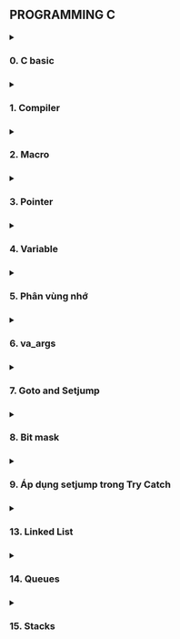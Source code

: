 ## PROGRAMMING C

<details>
<summary><h3>0. C basic<h3></summary>
 <ul>
 <details>
	 
<summary><h4> 0.1 Data Type <h4></summary>

- Some common data types(in library **stdint.h**):

	| Data Type  | Size (bytes) | Range | 
  	|:-------:|:--------:|:--------:|
  	|int8|1 byte |-128 to 127|
	|uint8_t |1 byte |0 to 255|
	|int16_t |2 bytes |-32768 to 32767|
    |uint16_t|2 byte |0 to 65535|
    |int32_t |2 byte |-2147483648 to 2147483647|
    |uint32_t|4 bytes |0 to 4294967295|
    |int64_t |8 bytes |-9223372036854775808 to 9223372036854775807|
    |uint64_t|8 bytes |0 to 18446744073709551615|
  
</details>
<details>
<summary><h4> 0.2 Typedef <h4></summary>

- Typedef được sử dụng để đặt tên mới cho kiểu dữ liệu.
## Example:
```c
#include <stdio.h>
typedef int typeInt; //typeInt can be used in place of int
int main()
{
    typeInt a = 10;
    printf("%d ", a);
    return 0;
}
```
</details>

<details>
<summary><h4> 0.3 C Control Statements <h4></summary>

- C if...else Statement
- Switch Statement in C
- C for Loop
- While and do...while loop in C
- Switch case (combine Enum)

  <details>
	<summary>Example</summary>

    ```c
    #include <stdio.h>
    typedef enum{
        THANG_MOT,
        THANG_HAI,
        THANG_BA,
        THANG_BON,
        
    } thang_t;
    
    int main(){
        thang_t thang;
        switch (thang)
        {
            case THANG_MOT:
            case THANG_BA:
                /* code */
                break;
            case THANG_HAI:
                /* code */
                break;
            case THANG_BON:
                /* code */
                break;
            default:
                printf("Error\n")
                break;
        }
    }
    ```
- Continue
- Break
  </details>
</details>

<details>
<summary><h3>1. Compiler<h3></summary>
 <ul>
	 
  **Quá trình biên dịch:**
  
![alt text](https://media.geeksforgeeks.org/wp-content/uploads/20230404112946/Compilation-Process-in-C.png)
 	
   Bắt đầu từ file ` *.c/ *.h ` ( được gọi là ***Source file***). Ex: main.c
   
   Sau khi qua quá trình tiền xử lý(***Preprocessor***), file ` *.c/ *.h ` chuyển thành file ` *.i ` ( được gọi là ***Preprocessed Sources***). Ex: main.i
   ```c
gcc -E main.c -o main.i
 ```
   Sau đó chuyển sang quá trình ***Compiler*** sẽ biến file `*.i` thành file `*.s` ( được gọi là ***Assemply Code*** ). Ex: main.s
   ```c
gcc main.i -S -o main.s
 ```
   Tiếp đến là quá trình ***Assembler*** sẽ biến file `*.s` thành file `*.o` (được gọi là ***Object files***). Ex. main.o
   ```c
gcc -c main.s -o main.o
 ```
   
   Cuối cùng là quá trình ***Linker*** sẽ kết hợp file `*.o` và các Libraries lại với nhau tạo thành file `*.exe` (được gọi là ***Executable***). Ex. main.exe
   ```c
gcc main.o -o main
 ```
How to run file `main.exe` using cmd: ` ./main.exe ` or ` ./main `
</details>

<details>
<summary><h3>2. Macro <h3></summary>
 <ul>
<details>
<summary><h4> 2.1 #define <h4></summary>
<ul>
<details>
<summary><h4> 2.1.1 Expression <h4></summary>
	
**Example**:	
```c
#define SUM(a, b) (a + b)
```
</details>
<details>
<summary><h4> 2.1.2 CREATE FUNCTION <h4></summary>
	
**Example**:	
```c
#define CREATE_FUNC1(name, cmd)         \
    void name(){                        \
        printf("%s", (char*)cmd);       \
    } 
/* 
    Co the su dung ` # `. Sau ` # ` se la chuoi nen se khong can ` "" ` 
 */
#define CREATE_FUNC2(name, cmd)         \
    void name(){                        \
        printf("%s", (char*)#cmd);      \
    } 
// # to inform that "#cmd" is a string 

CREATE_FUNC1(test1, "This is test 1\n");
CREATE_FUNC1(test2, "This is test 2\n");
CREATE_FUNC2(test3, This is test 1\n); 
CREATE_FUNC2(test4, This is test 2\n);

int main(){
    test1();
    test2();
    test3();
    test4();
}
```

</details>
<details>
<summary><h4> 2.1.3 CREATE VARIABLE <h4></summary>

**Example**:	
```c
    #define CREATE_VARIABLE(name)           \
    int     int__##name;                    \
    double  double__##name;                 \
    char    char__##name 

    // \ used for Line break and the last one don't use
    // ## to connect two string 

    CREATE_VARIABLE(var1);
```
Biến sẽ được khởi tạo thành: 
```c
int int__var1; double double__var1; char char__var1;
```

</details>
<details>
<summary><h4> 2.1.4 Variadic in C <h4></summary>
Reference Documents: https://www.geeksforgeeks.org/variadic-functions-in-c/	

**Example:**
```c
#define VAR(...) __VA_ARGS__   //__VA_ARGS__ will be replaced by anything in (...)
int main(){
	VAR(hello world)
	VAR(int a, int b, int c);
}
```
Output:
``` 
hello world
int a, int b, int c;
```

</details>
</details>	

<details>	
<summary><h4> 2.2 #ifndef ... #endif <h4></summary>
ifndef: if not define
	
Thường được sử dụng để tránh việc define một tên nhiều lần

**Example:**
```c
#ifndef SIZE
/* 
    Neu SIZE chua duoc dinh nghia thi doan nay se duoc su dung 
 */
#define SIZE 5  

#endif
```
</details>

<details>
<summary><h4> 2.3 #if ... #elif... #else... #endif <h4></summary>

**Example:**
```c
#define SIZE 22

#if SIZE > 20
    void display(){
        printf("Size > 20\n");
    }
    
#elif SIZE == 20
    void display(){
        printf("Size = 20\n");
    }
#else SIZE < 20
    void display(){
        printf("Size < 20\n");
    }
#endif
```
</details>
  
 </details>

<details>
<summary><h3>3. Pointer<h3></summary>
<ul>

***Pointer*** can be used to store memory address of variable, function and other pointer
<details>
<summary><h4>3.1 Pointer<h4></summary>
<ul>
	
**Syntax:**
```c
datatype * ptr;
```

**Example:**
```c
#include <stdio.h>

int main(int argc, char const *argv[])
{
    int a = 10;

    int * ptr = &a;

    printf("Address of a: %p\n", &a); 			//Address of a: 000000b66e5ff6dc

    printf("Address of pointer: %p\n", &ptr); 		//Address of pointer: 000000b66e5ff6d0
    printf("Value of pointer: %p\n", ptr);		//Value of pointer: 000000b66e5ff6dc
    printf("Value of variable pointer: %d\n", *ptr);	//Value of variable pointer: 10

    return 0;
}
``` 
</details>

<details>
<summary><h4>3.2 NULL Pointer<h4></summary>
<ul>

- Khi khai báo một biến con trỏ cần gán cho nó một địa chỉ. Nếu chưa sử dụng thì nên gán địa chỉ NULL
- Khi sử dụng xong 1 biến con trỏ cũng nên gán trả lại NULL
  
=> Tránh việc con trỏ trỏ tới một địa chỉ ngẫu nhiên mà chương trình đang sử dụng gây sai lệnh or nhầm lẫn

**Syntax:**
```c
data_type *pointer_name = NULL;
        or
pointer_name = NULL
```
</details>
	
<details>
<summary><h4>3.3 Function Pointer<h4></summary>
<ul>
	
 **Syntax:**
```c
datatype (*ptr) ( para_type_1, para_type_2, ...); //Khai bao con tro ham
ptr = &function();			    	  //Gan dia chi cua ham cho con tro

or

((func_data_type (*)(func_para_type_1, func_para_type_2, ...))name_func)(value_input, ...)
```
**Example:**
```c
#include <stdio.h>
void tong(int a, int b){
    printf("%d + %d = %d\n", a, b, a+b);
}
void hieu(int a, int b){
    printf("%d - %d = %d\n", a, b, a-b);
}
int Tich(int a, int b){
    return a*b;
}
void TinhToan(int a, int b, void (*ptr)(int a, int b)){
    printf("Ham tinh toan:\n");
    ptr(a, b);
}
int main(int argc, char const *argv[])
{
/*
*  @brief Cach 1
*/
    void (*ptr)(int, int);
    ptr = &tong;
    ptr(9,7);

    int (*ptrTich)(int, int) = &Tich;
    printf("%d\n", ptrTich(5, 5));

    void (*ptrTinhtoan)(int, int, void(*));
    ptrTinhtoan = &TinhToan;
    ptrTinhtoan(2, 4, tong);
/*
*  @brief Cach 2
*/
   ((void (*)(int, int))tong)(9, 7);

   printf("Tich: %d", ((int (*)(int, int))Tich)(5, 5));
	
   ((void (*)(int, int, void(*)))TinhToan)(2, 4, tong);

/*
*  @brief Using Function Pointer to caculator
*/
   TinhToan(1, 2, &tong);
   TinhToan(3, 2, &hieu);
}
```
</details>

<details>
<summary><h4>3.4 Void Pointer<h4></summary>
<ul>

 **Syntax:**
```c
void * pointer_name;
```
**Example:**
```c
#include <stdio.h>

int tong(int a, int b){
    return a+b;
}

int main(int argc, char const *argv[])
{
    void *ptr;
    int i = 10;
    double d = 1.1;
    char c = 'c';
    
    ptr = &i;
    printf("Dia chi: %p, Gia tri: %d\n", ptr, *(int *)ptr);

    ptr = &d;
    printf("Dia chi: %p, Gia tri: %f\n", ptr, *(double *)ptr);

    ptr = &c;
    printf("Dia chi: %p, Gia tri: %c\n", ptr, *(char *)ptr);

    ptr = &tong;
    printf("Dia chi: %p\n", ptr);
    printf("Gia tri: %d\n", ((int (*)(int, int))ptr)(1,2));
}
```
**Output:**
```
Dia chi: 000000ede39ffa64, Gia tri: 10
Dia chi: 000000ede39ffa58, Gia tri: 1.100000
Dia chi: 000000ede39ffa57, Gia tri: c
Dia chi: 00007ff6f4311591
Gia tri: 3
```

</details>

<details>
<summary><h4>3.5 Pointer to Pointer<h4></summary>
<ul>

**Example:**
```c
#include <stdio.h>

int main(int argc, char const *argv[])
{
    int a = 10;
    int *ptr = &a;
    int **ptp = &ptr;

    printf("Addr of a: %p\n", &a);
    printf("Addr_ptr: %p Val_ptr: %p Val_var_ptr: %d\n", &ptr, ptr, *ptr);

    printf("Addr_ptr: %p Val_ptr: %p Val_var_ptr: %d", &ptp, ptp, **ptp);
    return 0;
}
```
**Output:**
```c
Addr of a: 000000b82e5ff66c
Addr_ptr: 000000b82e5ff660 Val_ptr: 000000b82e5ff66c Val_var_ptr: 10
Addr_ptp: 000000b82e5ff658 Val_ptp: 000000b82e5ff660 Val_var_ptp: 10
```
</details>
</details>

<details>
<summary><h3>4. Variable<h3></summary>
	
![alt text](https://media.geeksforgeeks.org/wp-content/cdn-uploads/Storage-Classes-In-C.png)

<ul>
<details>
<summary><h4>4.1 Static <h4></summary>
<ul>

	- Ứng dụng khi code MCU: VD Chạy hàm Init() 1 lần duy nhất rồi sau đó k chạy hàm Init() lần nào nữa
</details>

<details>
<summary><h4>4.2 Extern <h4></summary>
	
- Có thể sử dụng variable/function của file khác:
  
```c
main.c
#include <stdio.h>

extern int x;
int main(){
	printf("%d\n", x); // return 10
}
```

```c
main.h
#include <stdio.h>

int x = 10;
```
<ul>
 
</details>

<details>
<summary><h4>4.3 Register <h4></summary>
	
```c
- biến lưu ở CPU register có tốc độ xử lý nhanh hơn biến lưu ở RAM 
nhưng bộ nhớ Register có giới hạn nên chỉ sử dụng khi nào cần thiết
- Can't get the address of the register variable.
```
</details>

<details>
<summary><h4>4.4 Volatile <h4></summary>

- Thông báo cho compiler không tối ưu hàm đã được khởi tạo sẵn( sử dụng giá trị đã được khởi tạo từ trước)

 	- Tránh xảy ra lỗi do tính năng optimization của compiler
  	- VD: Trong Embedded nếu biến count để đếm số lần ngắt ngoài 
   	      thì có thể không cập nhật vì biến count không bị thay đổi bởi phần mềm

```c
volatile int count;

void ISR() {
count++;
}

int main() {
while (1) {
// do something
}
return 0;
}
```
<ul>
</details>
</details>
 
<details>
<summary><h3>5. Phân vùng nhớ<h3></summary>

**Phân vùng trong RAM:**
![alt text](https://github.com/Lqhuy125/C-Advanced/blob/master/5_Phan_Vung_Nho/Phanvungnho.png)

<ul>
<details>
<summary><h4>5.1 Text<h4></summary>
<ul>
	
	- Chỉ có quyền Read 
 
	- Chứa lệnh thực thi chương trình
 
	- Chứa các khai báo hằng số trong chương trình. vd: const int x = 10;

 **Note:**
```c
Khi mà chương trình nạp vào con vxl nó sẽ lưu vào trong phân vùng flash(thông tin sẽ k bị mất đi kể cả khi mất nguồn).
VD: như những phần mềm có ở trên máy, nó được lưu ở phân vùng flash.
Vì khi đó tắt nguồn mở lên thì dữ liệu vẫn sẽ còn.
Khi click vào để run program, thì source code của chương trình đang
được lưu ở flash nó sẽ coppy sang RAM( phân vùng text) để chạy
```
</ul>
</details>

<details>
<summary><h4>5.2 Data<h4></summary>
<ul>
	
	- Quyền truy cập là Read/Write. 
	
	- Chứa biến toàn cục or biến static với giá trị khởi tạo khác không.
 
	- Được giải phóng khi kết thúc chương trình. 

</ul>
</details>

<details>
<summary><h4>5.3 bss<h4></summary>
<ul>
	
	- Quyền truy cập là Read/Write.
	
	- Chứa biến toàn cục or biến static với giá trị khởi tạo bằng không or không khởi tạo.
 
	- Được giải phóng khi kết thúc chương trình.

</ul>
</details>

<details>
<summary><h4>5.4 Heap<h4></summary>
<ul>
	
	– Quyền truy cập là Read/Write.
	
	– Được sử dụng để cấp phát bộ nhớ động như: Malloc, Calloc, …
 
	– Sẽ được giải phóng khi gọi hàm free,…

**Example:**
```c
//malloc/calloc return void* => can ep kieu

uint16_t *ptr = (uint16_t*)malloc(sizeof(uint16_t)*5);  //cap phat bo nho

ptr = (uint16_t*)realloc(ptr, sizeof(uint16_t)*7); 	//thay doi bo nho cua mang truoc do

free(ptr);						//Giai phong vung nho 
```
</ul>
</details>

<details>
<summary><h4>5.5 Stack<h4></summary>
<ul>
	
	– Quyền truy cập là Read/Write.
	
	– Được sử dụng cấp phát cho biến local, input parameter của hàm,…	
 	
	– Sẽ được giải phóng khi ra khỏi block code/hàm
 **Note:** 
- Dù là hằng số nhưng nếu được khai báo trong hàm bất kì( biến này sẽ trở thành biến cục bộ)
=> biến này sẽ được lưu vào phân vùng **Stack**

**Example:**
```c
void func(int a, int b){
    int c = a + b;
    printf("%d\n", c);
    //Note
    const int i = 10;           // SE DUOC LUU TAI PHAN VUNG STACK 
                                // VI LA BIEN CUC BO MAC DU LA HANG SO
}
```
</ul>
</details>

**Note: So sánh Heap và Stack**
- Đều là vùng nhớ được tạo ra và lưu trữ trong RAM khi chương trình được thực thi
- Stack: Lưu biến cục bộ, tham số truyền vào hàm. Heap: Lưu vùng nhớ cho các biến con trỏ cấp phát động
- Kích thước vùng nhớ:(cố định hay không cố định)
- Dặc điểm vùng nhớ: (Quản lý ntn? Bởi ai? Vùng nhớ sẽ ảnh hưởng ntn sau khi thực hiện/hành động 1 quá trình nào đó?)

</details>

<details>
<summary><h3>6. va_args<h3></summary>
<ul>

***Syntax:*** 
```c
int function_name(data_type variable_name, ...);
```    
- Để gọi được hàm này cần khai báo thư viện: `#include <stdarg.h>`
  
    **Example:**
    ```c
    #include <stdio.h>
    #include <stdarg.h>

    int findMin(int num, ...){
        int tmp = 0, min;

        va_list va;                     //va_list is a type to hold information about variable argument
        
        va_start(va, num);              //va_start must be called before accessing variable argument list

        min = va_arg(va, int);          //Now arguments can be accessed one by one
                                        //Here, va_arg is accessed first argument in list


        for (int i = 1; i < num; i++)               //do something with va_arg()
            if( (tmp = va_arg(va, int)) < min)
                min = tmp;
        
        va_end(va);                     //va_end should be executed before the function returns

        return min;

    }

    int main(int argc, char const *argv[])
    {
        printf("Min in list: %d\n", findMin(5, 4, 67, 6, 7, 1));
        return 0;
    }
    ```
    
</details>

<details>
<summary><h3>7. Goto and Setjump<h3></summary>
<ul>
<details>
<summary><h4>7.1 Goto<h4></summary> 

**Syntax:** 
```
Syntax1      |   Syntax2
----------------------------
goto label;  |    label:  
.            |    .
.            |    .
.            |    .
label:       |    goto label;
```
**Note:**

- Thường được sử dụng để break các vòng lặp lồng nhau.
    
    VD: Có 3 vòng lặp lồng nhau, khi break 1 vòng lặp thì nó sẽ ra vòng lặp bên ngoài. 
    
    => sử dụng goto sẽ hợp lý hơn
- Chỉ sử dụng được trong phạm vi 1 function
</details>


<details>
<summary><h4>7.2 Setjump<h4></summary>

- setjump and longjump are defined in ***setjmp.h***
 
**Syntax:** 
```c
jmp_buf buf; //Khai bao buf

setjump(buf); //uses buf to remember the current position and returns 0.

longjump(buf, i); //when call this func will Go back to the place buf (setjump) is pointing to and return i.
``` 
**Note:**

- Có thể sử dụng để làm biến toàn cục
</details>

</details>


<details>
<summary><h3>8. Bit mask<h3></summary>
<ul>

- dich trai
- dih phai
- phep or
- phep and
- dao bit

vd: sd bit mask kiem tra gio hang xem co cac mat hang nao

cac mat hang su dung enum de thiet ke

**Note:**
- clear bit: giohang &= ~ao
- set: giohang |= ao

- check bit: dulieucanCheck  & (1 << vi tri can kiem tra)

    == 0 thi bit tai vitriCheck = 0

    !=0  thi bit tai vitriCheck = 1
</details>

<details>
<summary><h3>9. Áp dụng setjump trong Try Catch<h3></summary>
<ul>

</details>

<details>
<summary><h3>13. Linked List<h3></summary>
<ul>

- Phần từ của Linked List là các node: list = {node1, node2, ...}
- 1 node bao gồm: 
    + Giá trị của nó (value)
    + địa chỉ của node tiếp theo (next)

- Node cuối cùng sẽ có địa chỉ next = NULL
- Địa chỉ của list sẽ là địa chỉ của phần tử đầu tiên
- Địa chỉ của các phần của Linked List là địa chỉ ngãu nhiên (Không liền kề như địa chỉ của các phần tử array)

</details>

<details>
<summary><h3>14. Queues<h3></summary>
<ul>
    -FIFO
</details>

<details>
<summary><h3>15. Stacks<h3></summary>
<ul>
    - LIFO
</details>
